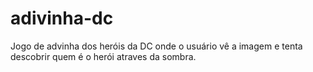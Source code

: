 # adivinha-dc

Jogo de advinha dos heróis da DC onde o usuário vê a imagem e tenta descobrir quem é o herói atraves da sombra. 

##


